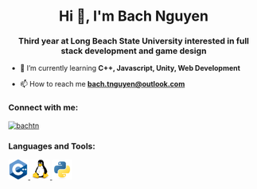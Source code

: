 <h1 align="center">Hi 👋, I'm Bach Nguyen</h1>
<h3 align="center">Third year at Long Beach State University interested in full stack development and game design</h3>

- 🌱 I’m currently learning **C++, Javascript, Unity, Web Development**

- 📫 How to reach me **bach.tnguyen@outlook.com**

<h3 align="left">Connect with me:</h3>
<p align="left">
<a href="https://linkedin.com/in/bachtn" target="blank"><img align="center" src="https://raw.githubusercontent.com/rahuldkjain/github-profile-readme-generator/master/src/images/icons/Social/linked-in-alt.svg" alt="bachtn" height="30" width="40" /></a>
</p>

<h3 align="left">Languages and Tools:</h3>
<p align="left"> <a href="https://www.w3schools.com/cpp/" target="_blank" rel="noreferrer"> <img src="https://raw.githubusercontent.com/devicons/devicon/master/icons/cplusplus/cplusplus-original.svg" alt="cplusplus" width="40" height="40"/> </a> <a href="https://www.linux.org/" target="_blank" rel="noreferrer"> <img src="https://raw.githubusercontent.com/devicons/devicon/master/icons/linux/linux-original.svg" alt="linux" width="40" height="40"/> </a> <a href="https://www.python.org" target="_blank" rel="noreferrer"> <img src="https://raw.githubusercontent.com/devicons/devicon/master/icons/python/python-original.svg" alt="python" width="40" height="40"/> </a> </p>
